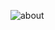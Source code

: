 ![about](https://github.com/pedro-donoso/aplicacion/assets/68760595/e89c112d-7f61-40eb-ad2a-6a1480d6d12c)

